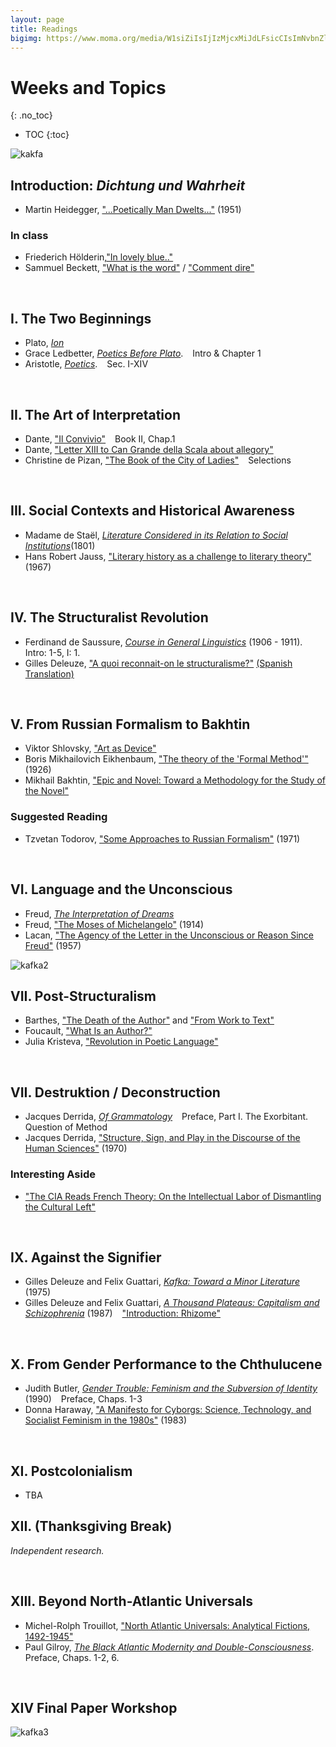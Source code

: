 ```yaml
---
layout: page
title: Readings
bigimg: https://www.moma.org/media/W1siZiIsIjIzMjcxMiJdLFsicCIsImNvbnZlcnQiLCItcXVhbGl0eSA5MCAtcmVzaXplIDIwMDB4MjAwMFx1MDAzZSJdXQ.jpg?sha=667ba2f0b131896f
---
```


# Weeks and Topics
{: .no_toc}

* TOC
{:toc}

![kakfa](http://cdn8.openculture.com/wp-content/uploads/2014/02/Fencing-1917.jpg)

## Introduction: *Dichtung und Wahrheit* 

- Martin Heidegger, ["...Poetically Man Dwelts..."](https://bushare-my.sharepoint.com/:b:/r/personal/dhcg_bu_edu/Documents/courses/ls850-theory-fall-2021-dhc/heidegger-poetically.pdf?csf=1&web=1&e=ljTQAF) (1951)

### In class

- Friederich Hölderin,["In lovely blue.."](http://timothyquigley.net/cont/holderlin-blue.pdf) 
- Sammuel Beckett, ["What is the word"](http://timothyquigley.net/cont/holderlin-blue.pdf) / ["Comment dire"](http://www.florilege.free.fr/florilege/beckett/commentd.htm)

<br>

## I. The Two Beginnings

- Plato, [*Ion*](https://bushare-my.sharepoint.com/:b:/g/personal/dhcg_bu_edu/Eb-b7DXm6iNMuZseKqLydKgBd5L2YFD6Aqj_xRh26L2L1A?e=Dc6no0)
- Grace Ledbetter, [*Poetics Before Plato*](https://bushare-my.sharepoint.com/:b:/g/personal/dhcg_bu_edu/EVErxA3dzOtDiAz0f4tcu-8BewWeLQdbsx7dP5IpfLW1Iw?e=rqtkWU). &ensp; <i class="far fa-bookmark"></i> Intro & Chapter 1
- Aristotle, [*Poetics*](https://bushare-my.sharepoint.com/:b:/g/personal/dhcg_bu_edu/EaXDKl5vDv1GkZSdIowcx8YBH8F2M9NuZAemCTg6rZiiUA?e=hSp2mS). &ensp; <i class="far fa-bookmark"></i> Sec. I-XIV

<br>

## II. The Art of Interpretation

- Dante, ["Il Convivio"](https://bushare-my.sharepoint.com/:b:/g/personal/dhcg_bu_edu/ESfJE1anmkhDjXlTm2kRL5kB9SiWE_SzyfNtoFSQP-eakA?e=mJJbr1) &ensp; <i class="far fa-bookmark"></i> Book II, Chap.1
- Dante, ["Letter XIII to Can Grande della Scala about allegory"](https://bushare-my.sharepoint.com/:b:/g/personal/dhcg_bu_edu/EUFNWwrlc1pJmTfxc5tMnPUBJis-Ca4p6IjoGqa_k1o6LQ?e=Y3qkAL) 
- Christine de Pizan, ["The Book of the City of Ladies"](https://bushare-my.sharepoint.com/:b:/g/personal/dhcg_bu_edu/Eflix7OF7XdJvzvntbmwUksB8omGNP-NZn-jHkFmPeMA7A?e=KDtZiJ) &ensp; <i class="far fa-bookmark"></i> Selections

<br>

## III. Social Contexts and Historical Awareness

- Madame de Staël, [*Literature Considered in its Relation to Social Institutions*](https://bushare-my.sharepoint.com/:b:/g/personal/dhcg_bu_edu/EQPP6gLLPqhIrgsQl0ukUesBAQW7i2b4wZXXs33pAGcwQw?e=yzgBuJ)(1801)
- Hans Robert Jauss, ["Literary history as a challenge to literary theory"](https://bushare-my.sharepoint.com/:b:/g/personal/dhcg_bu_edu/EbE3OsC6LhJAuxjYGxMAPuYBTwFBr9-lCVlpWD0B9m-WWQ?e=ihU203) (1967)

<br>

## IV. The Structuralist Revolution

- Ferdinand de Saussure, [*Course in General Linguistics*](https://bushare-my.sharepoint.com/:b:/g/personal/dhcg_bu_edu/EVx6cLoCOSJHjoo-btg9nJgB7uEMyl-z47YDGdTab7Ivyg?e=Hrn0yv) (1906 - 1911). &ensp; <i class="far fa-bookmark"></i> Intro: 1-5, I: 1.
- Gilles Deleuze, ["A quoi reconnait-on le structuralisme?"](https://bushare-my.sharepoint.com/:b:/g/personal/dhcg_bu_edu/EQp0X2xB1YZKmV67NzVDeQAB4vsiCeicgnEOsjwHZYl_wQ?e=9zCqRQ) [(Spanish Translation)](https://bushare-my.sharepoint.com/:b:/g/personal/dhcg_bu_edu/EWomLtJfV1pAoXLDWEFAtvoB13l9AEbfzXqzEEDIilkd0Q?e=KmxLrJ)

<br>

## V. From Russian Formalism to Bakhtin

- Viktor Shlovsky, ["Art as Device"]()
- Boris Mikhailovich Eikhenbaum, ["The theory of the 'Formal Method'"](https://bushare-my.sharepoint.com/:b:/r/personal/dhcg_bu_edu/Documents/ls850-theory-fall-2021-dhc/theory_fomal_method.pdf?csf=1&web=1&e=bnCAOG) (1926)
- Mikhail Bakhtin, ["Epic and Novel: Toward a Methodology for the Study of the Novel"]()

### Suggested Reading

- Tzvetan Todorov, ["Some Approaches to Russian Formalism"]() (1971)

<br>

## VI. Language and the Unconscious 

- Freud, [*The Interpretation of Dreams*]()
- Freud, ["The Moses of Michelangelo"]() (1914)
- Lacan, ["The Agency of the Letter in the Unconscious or Reason Since Freud"]() (1957)

![kafka2](https://encrypted-tbn0.gstatic.com/images?q=tbn:ANd9GcST9iVJQpSQgdhlhXvwshCo6OkshTQLgUgUe6aQYHRY8BUnzJX_41pjQUCsDAxSaLl2j_E&usqp=CAU)

## VII. Post-Structuralism

- Barthes, ["The Death of the Author"]() and ["From Work to Text"]()
- Foucault, ["What Is an Author?"]()
- Julia Kristeva, ["Revolution in Poetic Language"]()

<br>

## VII. Destruktion / Deconstruction

- Jacques Derrida, [*Of Grammatology*]() &ensp; <i class="far fa-bookmark"></i> Preface, Part I. 
The Exorbitant. Question of Method
- Jacques Derrida, ["Structure, Sign, and Play in the Discourse of the Human Sciences"]() (1970)

### Interesting Aside

- ["The CIA Reads French Theory: On the Intellectual Labor of Dismantling the Cultural Left"](https://thephilosophicalsalon.com/the-cia-reads-french-theory-on-the-intellectual-labor-of-dismantling-the-cultural-left/)

<br>

## IX. Against the Signifier

- Gilles Deleuze and Felix Guattari, [*Kafka: Toward a Minor Literature*]() (1975)
- Gilles Deleuze and Felix Guattari, [*A Thousand Plateaus: Capitalism and Schizophrenia*]() (1987) &ensp; <i class="far fa-bookmark"></i> ["Introduction: Rhizome"]() 

<br>

## X. From Gender Performance to the Chthulucene 

- Judith Butler, [*Gender Trouble: Feminism and the Subversion of Identity*]() (1990) &ensp; <i class="far fa-bookmark"></i> Preface, Chaps. 1-3
- Donna Haraway, ["A Manifesto for Cyborgs: Science, Technology, and Socialist Feminism in the 1980s"]() (1983)

<br>

## XI. Postcolonialism 

- TBA

## XII. (Thanksgiving Break)

*Independent research.*

<br>

## XIII. Beyond North-Atlantic Universals 

- Michel-Rolph Trouillot, ["North Atlantic Universals: Analytical Fictions, 1492-1945"]()
- Paul Gilroy, [*The Black Atlantic Modernity and Double-Consciousness*](). &ensp; <i class="far fa-bookmark"></i> Preface, Chaps. 1-2, 6.

<br>

## XIV Final Paper Workshop

![kafka3](http://cdn8.openculture.com/wp-content/uploads/2014/02/Three-Runners-1912-1913.jpg)
